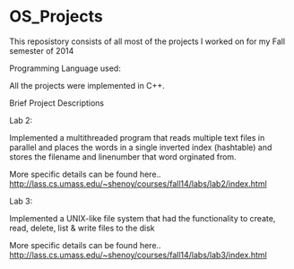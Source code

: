 OS_Projects
===========

This reposistory consists of all most of the projects I worked on for my Fall semester of 2014

Programming Language used:

All the projects were implemented in C++. 

Brief Project Descriptions

Lab 2:

Implemented  a multithreaded program that reads multiple text files in parallel and places
the words in a single inverted index (hashtable)  and stores the filename and linenumber that word orginated from.

More specific details can be found here.. http://lass.cs.umass.edu/~shenoy/courses/fall14/labs/lab2/index.html

Lab 3:

Implemented a  UNIX-like file system that had the functionality  to create, read,  delete, list & write files to the disk

More specific details can be found here.. http://lass.cs.umass.edu/~shenoy/courses/fall14/labs/lab3/index.html

